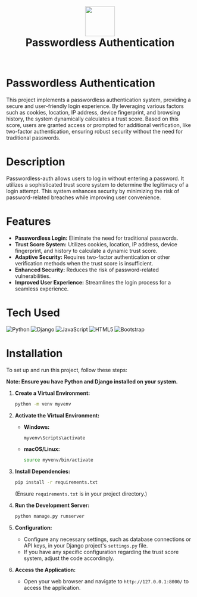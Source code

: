 <div align="center">
    <h1> <img src="YOUR_LOGO_URL_HERE" width="80px"><br/>Passwordless Authentication</h1>
</div>
<p align="center"> <a href="https://github.com/default-cybe" target="_blank"><img alt="" src="https://img.shields.io/badge/Website-EA4C89?style=normal&logo=dribbble&logoColor=white" style="vertical-align:center" /></a> <a href="https://twitter.com/default_yt_" target="_blank"><img alt="" src="https://img.shields.io/badge/Twitter-1DA1F2?style=normal&logo=twitter&logoColor=white" style="vertical-align:center" /></a> <a href="https://www.instagram.com/kaivalya_ahir" target="_blank"><img alt="" src="https://img.shields.io/badge/Instagram-E4405F?style=normal&logo=instagram&logoColor=white" style="vertical-align:center" /></a> <a href="https://www.linkedin.com/in/kaivalya-ahir/" target="_blank"><img alt="" src="https://img.shields.io/badge/LinkedIn-0077B5?style=normal&logo=linkedin&logoColor=white" style="vertical-align:center" /></a> </p>

# Passwordless Authentication

This project implements a passwordless authentication system, providing a secure and user-friendly login experience. By leveraging various factors such as cookies, location, IP address, device fingerprint, and browsing history, the system dynamically calculates a trust score. Based on this score, users are granted access or prompted for additional verification, like two-factor authentication, ensuring robust security without the need for traditional passwords.

# Description

Passwordless-auth allows users to log in without entering a password. It utilizes a sophisticated trust score system to determine the legitimacy of a login attempt. This system enhances security by minimizing the risk of password-related breaches while improving user convenience.

# Features

* **Passwordless Login:** Eliminate the need for traditional passwords.
* **Trust Score System:** Utilizes cookies, location, IP address, device fingerprint, and history to calculate a dynamic trust score.
* **Adaptive Security:** Requires two-factor authentication or other verification methods when the trust score is insufficient.
* **Enhanced Security:** Reduces the risk of password-related vulnerabilities.
* **Improved User Experience:** Streamlines the login process for a seamless experience.

# Tech Used

![Python](https://img.shields.io/badge/python-3670A0?style=for-the-badge&logo=python&logoColor=ffdd54) ![Django](https://img.shields.io/badge/django-%23092E20.svg?style=for-the-badge&logo=django&logoColor=white) ![JavaScript](https://img.shields.io/badge/javascript-%23323330.svg?style=for-the-badge&logo=javascript&logoColor=%23F7DF1E) ![HTML5](https://img.shields.io/badge/html5-%23E34F26.svg?style=for-the-badge&logo=html5&logoColor=white) ![Bootstrap](https://img.shields.io/badge/bootstrap-%23563D7C.svg?style=for-the-badge&logo=bootstrap&logoColor=white)

# Installation

To set up and run this project, follow these steps:

**Note: Ensure you have Python and Django installed on your system.**

1.  **Create a Virtual Environment:**
    ```bash
    python -m venv myvenv
    ```

2.  **Activate the Virtual Environment:**
    * **Windows:**
        ```bash
        myvenv\Scripts\activate
        ```
    * **macOS/Linux:**
        ```bash
        source myvenv/bin/activate
        ```

3.  **Install Dependencies:**
    ```bash
    pip install -r requirements.txt
    ```
    (Ensure `requirements.txt` is in your project directory.)

4.  **Run the Development Server:**
    ```bash
    python manage.py runserver
    ```

5.  **Configuration:**
    * Configure any necessary settings, such as database connections or API keys, in your Django project's `settings.py` file.
    * If you have any specific configuration regarding the trust score system, adjust the code accordingly.

6.  **Access the Application:**
    * Open your web browser and navigate to `http://127.0.0.1:8000/` to access the application.
